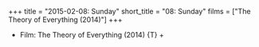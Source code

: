 +++
title = "2015-02-08: Sunday"
short_title = "08: Sunday"
films = ["The Theory of Everything (2014)"]
+++


* Film: The Theory of Everything (2014) {T} +
